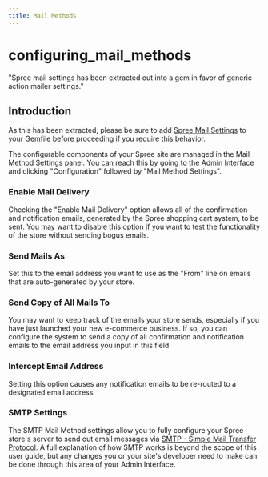 ```yaml
---
title: Mail Methods
---
```


# configuring\_mail\_methods

"Spree mail settings has been extracted out into a gem in favor of generic action mailer settings."

## Introduction

As this has been extracted, please be sure to add [Spree Mail Settings](https://github.com/spree-contrib/spree_mail_settings) to your Gemfile before proceeding if you require this behavior.

The configurable components of your Spree site are managed in the Mail Method Settings panel. You can reach this by going to the Admin Interface and clicking "Configuration" followed by "Mail Method Settings".

### Enable Mail Delivery

Checking the "Enable Mail Delivery" option allows all of the confirmation and notification emails, generated by the Spree shopping cart system, to be sent. You may want to disable this option if you want to test the functionality of the store without sending bogus emails.

### Send Mails As

Set this to the email address you want to use as the "From" line on emails that are auto-generated by your store.

### Send Copy of All Mails To

You may want to keep track of the emails your store sends, especially if you have just launched your new e-commerce business. If so, you can configure the system to send a copy of all confirmation and notification emails to the email address you input in this field.

### Intercept Email Address

Setting this option causes any notification emails to be re-routed to a designated email address.

### SMTP Settings

The SMTP Mail Method settings allow you to fully configure your Spree store's server to send out email messages via [SMTP - Simple Mail Transfer Protocol](http://en.wikipedia.org/wiki/Simple_Mail_Transfer_Protocol). A full explanation of how SMTP works is beyond the scope of this user guide, but any changes you or your site's developer need to make can be done through this area of your Admin Interface.

